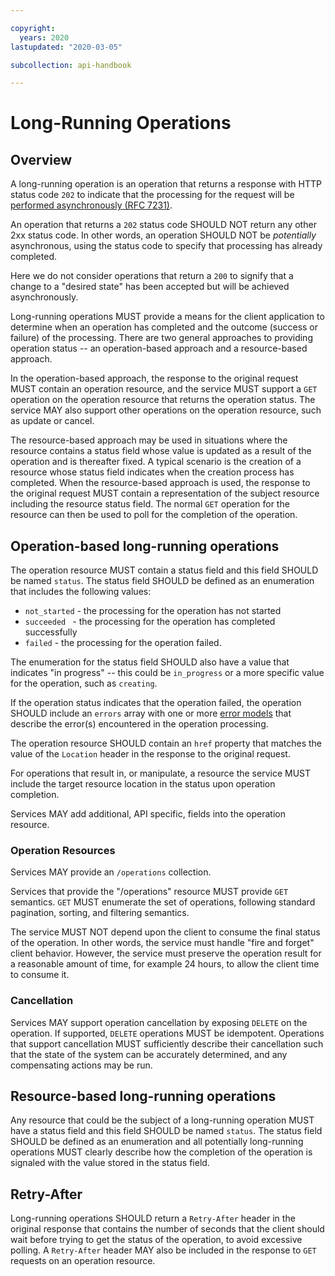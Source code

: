 ```yaml
---

copyright:
  years: 2020
lastupdated: "2020-03-05"

subcollection: api-handbook

---
```


# Long-Running Operations

## Overview

A long-running operation is an operation that returns a response with HTTP status code `202` to indicate that
the processing for the request will be [performed asynchronously (RFC 7231)][rfc-7231].

An operation that returns a `202` status code SHOULD NOT return any other 2xx status code.
In other words, an operation SHOULD NOT be _potentially_ asynchronous, using the status code to specify
that processing has already completed.

Here we do not consider operations that return a `200` to signify that a change to a "desired state"
has been accepted but will be achieved asynchronously.

Long-running operations MUST provide a means for the client application to determine when an operation has
completed and the outcome (success or failure) of the processing.
There are two general approaches to providing operation status -- an operation-based approach and
a resource-based approach.

In the operation-based approach, the response to the original request MUST contain an operation resource,
and the service MUST support a `GET` operation on the operation resource that returns the operation status.
The service MAY also support other operations on the operation resource, such as update or cancel.

The resource-based approach may be used in situations where the resource contains a status field
whose value is updated as a result of the operation and is thereafter fixed.
A typical scenario is the creation of a resource whose status field indicates when the creation process has completed.
When the resource-based approach is used, the response to the original request MUST contain a representation of the
subject resource including the resource status field.
The normal `GET` operation for the resource can then be used to poll for the completion of the operation.

## Operation-based long-running operations

The operation resource MUST contain a status field and this field SHOULD be named `status`.
The status field SHOULD be defined as an enumeration that includes the following values:
- `not_started` - the processing for the operation has not started
- `succeeded `  - the processing for the operation has completed successfully
- `failed`      - the processing for the operation failed.

The enumeration for the status field SHOULD also have a value that indicates "in progress" --
this could be `in_progress` or a more specific value for the operation, such as `creating`.

If the operation status indicates that the operation failed, the operation SHOULD include an `errors` array
with one or more [error models](/docs/api-handbook?topic=api-handbook-errors#error-model) that describe
the error(s) encountered in the operation processing.

The operation resource SHOULD contain an `href` property that matches the value of the `Location` header
in the response to the original request.

For operations that result in, or manipulate, a resource the service MUST include the target resource location
in the status upon operation completion.

Services MAY add additional, API specific, fields into the operation resource.

### Operation Resources

Services MAY provide an `/operations` collection.

Services that provide the "/operations" resource MUST provide `GET` semantics.
`GET` MUST enumerate the set of operations, following standard pagination, sorting, and filtering semantics.

The service MUST NOT depend upon the client to consume the final status of the operation.
In other words, the service must handle "fire and forget" client behavior.
However, the service must preserve the operation result for a reasonable amount of time, for example 24 hours,
to allow the client time to consume it.

### Cancellation

Services MAY support operation cancellation by exposing `DELETE` on the operation.
If supported, `DELETE` operations MUST be idempotent.
Operations that support cancellation MUST sufficiently describe their cancellation such that
the state of the system can be accurately determined, and any compensating actions may be run.

## Resource-based long-running operations

Any resource that could be the subject of a long-running operation MUST have a status field and this field SHOULD be named `status`.
The status field SHOULD be defined as an enumeration and all potentially long-running operations MUST
clearly describe how the completion of the operation is signaled with the value stored in the status field.

## Retry-After

Long-running operations SHOULD return a `Retry-After` header in the original response that contains the number of seconds that
the client should wait before trying to get the status of the operation, to avoid excessive polling.
A `Retry-After` header MAY also be included in the response to `GET` requests on an operation resource.

[rfc-7231]: https://tools.ietf.org/html/rfc7231#section-6.3.3
